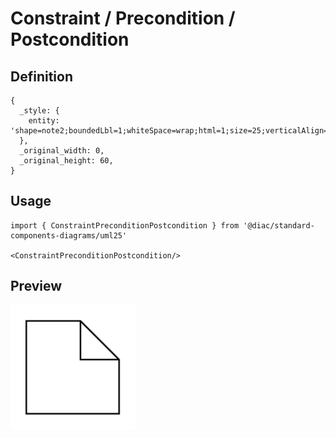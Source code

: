 # Constraint / Precondition / Postcondition

## Definition

```
{
  _style: { 
    entity: 'shape=note2;boundedLbl=1;whiteSpace=wrap;html=1;size=25;verticalAlign=top;align=left;spacingLeft=5;whiteSpace=wrap;',
  },
  _original_width: 0,
  _original_height: 60,
}
```

## Usage

```
import { ConstraintPreconditionPostcondition } from '@diac/standard-components-diagrams/uml25'

<ConstraintPreconditionPostcondition/>
```

## Preview

<img src="./constraint-precondition-postcondition.png" width="200"/>
